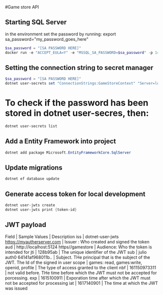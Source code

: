 #Game store API

## Starting SQL Server


in the environment set the password by running:
export sa_password="my_password_goes_here"

```powershell
$sa_password = "[SA PASSWORD HERE]"
docker run -e "ACCEPT_EULA=Y" -e "MSSQL_SA_PASSWORD=$sa_password" -p 1433:1433 -v sqlvolume:/var/opt/mssql -d --rm --name mssql --platform linux/amd64 mcr.microsoft.com/mssql/server:2022-latest
```

## Setting the connection string to secret manager
```powershell
$sa_password = "[SA PASSWORD HERE]"
dotnet user-secrets set "ConnectionStrings:GameStoreContext" "Server=localhost; Database=GameStore; User Id=sa; Password=$sa_password; TrustServerCertificate=True"
```

# To check if the password has been stored in dotnet user-secres, then:
```powershell
dotnet user-secrets list
```

## Add a Entity Framework into project
```powershell
dotnet add package Microsoft.EntityFrameworkCore.SqlServer
```


## Update migrations
```powershell
dotnet ef database update
```

## Generate access token for local development
```powershell
dotnet user-jwts create
dotnet user-jwts print {token-id}
```

## JWT payload
Field | Sample Values | Description
iss | dotnet-user-jwts https://myautherserver.com | Issuer : Who created and signed the token
aud | http://localhost:5124 https//gamestore | Audience: Who the token is intended for
jti | 128b95ab | The unique identifier of the JWT
sub | julio auth0 64141af968011b.. | Subject. THe principal that is the subject of the JWT. The Id of the signed in user
scope | games: read, games:write, openid, profile | The type of access granted to the client
nbf | 161150973311 | not valid before. THe time before which the JWT must not be accepted for porcessing.
exp | 1615100911 | Exporation time after which the JWT must not be accepted for processing
iat | 1617140901 | The time at which the JWT was issued